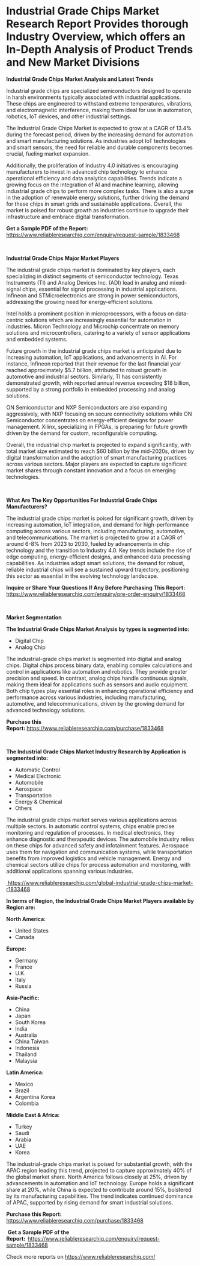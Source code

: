 <p><h1>Industrial Grade Chips Market Research Report Provides thorough Industry Overview, which offers an In-Depth Analysis of Product Trends and New Market Divisions</h1></p><p><strong>Industrial Grade Chips Market Analysis and Latest Trends</strong></p>
<p><p>Industrial grade chips are specialized semiconductors designed to operate in harsh environments typically associated with industrial applications. These chips are engineered to withstand extreme temperatures, vibrations, and electromagnetic interference, making them ideal for use in automation, robotics, IoT devices, and other industrial settings. </p><p>The Industrial Grade Chips Market is expected to grow at a CAGR of 13.4% during the forecast period, driven by the increasing demand for automation and smart manufacturing solutions. As industries adopt IoT technologies and smart sensors, the need for reliable and durable components becomes crucial, fueling market expansion. </p><p>Additionally, the proliferation of Industry 4.0 initiatives is encouraging manufacturers to invest in advanced chip technology to enhance operational efficiency and data analytics capabilities. Trends indicate a growing focus on the integration of AI and machine learning, allowing industrial grade chips to perform more complex tasks. There is also a surge in the adoption of renewable energy solutions, further driving the demand for these chips in smart grids and sustainable applications. Overall, the market is poised for robust growth as industries continue to upgrade their infrastructure and embrace digital transformation.</p></p>
<p><strong>Get a Sample PDF of the Report:&nbsp;</strong> <a href="https://www.reliableresearchiq.com/enquiry/request-sample/1833468?utm_campaign=3282&utm_medium=2&utm_source=Github&utm_content=ia&utm_term=26032025&utm_id=industrial-grade-chips">https://www.reliableresearchiq.com/enquiry/request-sample/1833468</a></p>
<p>&nbsp;</p>
<p><strong>Industrial Grade Chips Major Market Players</strong></p>
<p><p>The industrial grade chips market is dominated by key players, each specializing in distinct segments of semiconductor technology. Texas Instruments (TI) and Analog Devices Inc. (ADI) lead in analog and mixed-signal chips, essential for signal processing in industrial applications. Infineon and STMicroelectronics are strong in power semiconductors, addressing the growing need for energy-efficient solutions. </p><p>Intel holds a prominent position in microprocessors, with a focus on data-centric solutions which are increasingly essential for automation in industries. Micron Technology and Microchip concentrate on memory solutions and microcontrollers, catering to a variety of sensor applications and embedded systems.</p><p>Future growth in the industrial grade chips market is anticipated due to increasing automation, IoT applications, and advancements in AI. For instance, Infineon reported that their revenue for the last financial year reached approximately $5.7 billion, attributed to robust growth in automotive and industrial sectors. Similarly, TI has consistently demonstrated growth, with reported annual revenue exceeding $18 billion, supported by a strong portfolio in embedded processing and analog solutions.</p><p>ON Semiconductor and NXP Semiconductors are also expanding aggressively, with NXP focusing on secure connectivity solutions while ON Semiconductor concentrates on energy-efficient designs for power management. Xilinx, specializing in FPGAs, is preparing for future growth driven by the demand for custom, reconfigurable computing.</p><p>Overall, the industrial chip market is projected to expand significantly, with total market size estimated to reach $60 billion by the mid-2020s, driven by digital transformation and the adoption of smart manufacturing practices across various sectors. Major players are expected to capture significant market shares through constant innovation and a focus on emerging technologies.</p></p>
<p>&nbsp;</p>
<p><strong>What Are The Key Opportunities For Industrial Grade Chips Manufacturers?</strong></p>
<p><p>The industrial grade chips market is poised for significant growth, driven by increasing automation, IoT integration, and demand for high-performance computing across various sectors, including manufacturing, automotive, and telecommunications. The market is projected to grow at a CAGR of around 6-8% from 2023 to 2030, fueled by advancements in chip technology and the transition to Industry 4.0. Key trends include the rise of edge computing, energy-efficient designs, and enhanced data processing capabilities. As industries adopt smart solutions, the demand for robust, reliable industrial chips will see a sustained upward trajectory, positioning this sector as essential in the evolving technology landscape.</p></p>
<p><strong>Inquire or Share Your Questions If Any Before Purchasing This Report:</strong> <a href="https://www.reliableresearchiq.com/enquiry/pre-order-enquiry/1833468?utm_campaign=3282&utm_medium=2&utm_source=Github&utm_content=ia&utm_term=26032025&utm_id=industrial-grade-chips">https://www.reliableresearchiq.com/enquiry/pre-order-enquiry/1833468</a></p>
<p>&nbsp;</p>
<p><strong>Market Segmentation</strong></p>
<p><strong>The Industrial Grade Chips Market Analysis by types is segmented into:</strong></p>
<p><ul><li>Digital Chip</li><li>Analog Chip</li></ul></p>
<p><p>The industrial-grade chips market is segmented into digital and analog chips. Digital chips process binary data, enabling complex calculations and control in applications like automation and robotics. They provide greater precision and speed. In contrast, analog chips handle continuous signals, making them ideal for applications such as sensors and audio equipment. Both chip types play essential roles in enhancing operational efficiency and performance across various industries, including manufacturing, automotive, and telecommunications, driven by the growing demand for advanced technology solutions.</p></p>
<p><strong>Purchase this Report:&nbsp;</strong><a href="https://www.reliableresearchiq.com/purchase/1833468?utm_campaign=3282&utm_medium=2&utm_source=Github&utm_content=ia&utm_term=26032025&utm_id=industrial-grade-chips">https://www.reliableresearchiq.com/purchase/1833468</a></p>
<p>&nbsp;</p>
<p><strong>The Industrial Grade Chips Market Industry Research by Application is segmented into:</strong></p>
<p><ul><li>Automatic Control</li><li>Medical Electronic</li><li>Automobile</li><li>Aerospace</li><li>Transportation</li><li>Energy & Chemical</li><li>Others</li></ul></p>
<p><p>The industrial grade chips market serves various applications across multiple sectors. In automatic control systems, chips enable precise monitoring and regulation of processes. In medical electronics, they enhance diagnostic and therapeutic devices. The automobile industry relies on these chips for advanced safety and infotainment features. Aerospace uses them for navigation and communication systems, while transportation benefits from improved logistics and vehicle management. Energy and chemical sectors utilize chips for process automation and monitoring, with additional applications spanning various industries.</p></p>
<p><a href="https://www.reliableresearchiq.com/global-industrial-grade-chips-market-r1833468?utm_campaign=3282&utm_medium=2&utm_source=Github&utm_content=ia&utm_term=26032025&utm_id=industrial-grade-chips">&nbsp;https://www.reliableresearchiq.com/global-industrial-grade-chips-market-r1833468</a></p>
<p><strong>In terms of Region, the Industrial Grade Chips Market Players available by Region are:</strong></p>
<p>
    <p> <strong> North America: </strong>
        <ul>
            <li>United States</li>
            <li>Canada</li>
        </ul>
        </p> 
    <p> <strong> Europe: </strong>
        <ul>
            <li>Germany</li>
            <li>France</li>
            <li>U.K.</li>
            <li>Italy</li>
            <li>Russia</li>
        </ul>
        </p> 
    <p> <strong> Asia-Pacific: </strong>
        <ul>
            <li>China</li>
            <li>Japan</li>
            <li>South Korea</li>
            <li>India</li>
            <li>Australia</li>
            <li>China Taiwan</li>
            <li>Indonesia</li>
            <li>Thailand</li>
            <li>Malaysia</li>
        </ul>
        </p> 
    <p> <strong> Latin America: </strong>
        <ul>
            <li>Mexico</li>
            <li>Brazil</li>
            <li>Argentina Korea</li>
            <li>Colombia</li>
        </ul>
        </p> 
    <p> <strong> Middle East & Africa: </strong>
        <ul>
            <li>Turkey</li>
            <li>Saudi</li>
            <li>Arabia</li>
            <li>UAE</li>
            <li>Korea</li>
        </ul>
    </p>
    </p>
<p><p>The industrial-grade chips market is poised for substantial growth, with the APAC region leading this trend, projected to capture approximately 40% of the global market share. North America follows closely at 25%, driven by advancements in automation and IoT technology. Europe holds a significant share at 20%, while China is expected to contribute around 15%, bolstered by its manufacturing capabilities. The trend indicates continued dominance of APAC, supported by rising demand for smart industrial solutions.</p></p>
<p><strong>Purchase this Report: </strong><a href="https://www.reliableresearchiq.com/purchase/1833468?utm_campaign=3282&utm_medium=2&utm_source=Github&utm_content=ia&utm_term=26032025&utm_id=industrial-grade-chips">https://www.reliableresearchiq.com/purchase/1833468</a></p>
<p>&nbsp;<strong>Get a Sample PDF of the Report:&nbsp;&nbsp;</strong><a href="https://www.reliableresearchiq.com/enquiry/request-sample/1833468?utm_campaign=3282&utm_medium=2&utm_source=Github&utm_content=ia&utm_term=26032025&utm_id=industrial-grade-chips">https://www.reliableresearchiq.com/enquiry/request-sample/1833468</a></p>
<p><strong></strong></p>
<p>Check more reports on <a href="https://www.reliableresearchiq.com/?utm_campaign=3282&utm_medium=2&utm_source=Github&utm_content=ia&utm_term=26032025&utm_id=industrial-grade-chips">https://www.reliableresearchiq.com/</a></p>